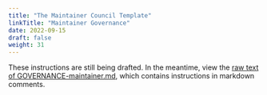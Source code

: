```yaml
---
title: "The Maintainer Council Template"
linkTitle: "Maintainer Governance"
date: 2022-09-15
draft: false
weight: 31
---
```


These instructions are still being drafted.  In the meantime, view the
[raw text of GOVERNANCE-maintainer.md](), which contains
instructions in markdown comments.
